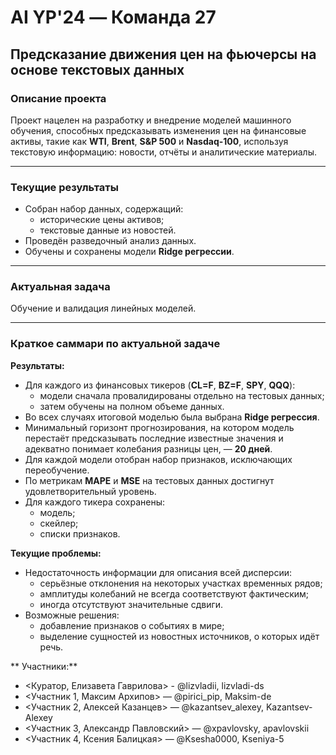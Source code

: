 # AI YP'24 — Команда 27  
## Предсказание движения цен на фьючерсы на основе текстовых данных

### Описание проекта
Проект нацелен на разработку и внедрение моделей машинного обучения, способных предсказывать изменения цен на финансовые активы, такие как **WTI**, **Brent**, **S&P 500** и **Nasdaq-100**, используя текстовую информацию: новости, отчёты и аналитические материалы.

---

### Текущие результаты
- Собран набор данных, содержащий:
  - исторические цены активов;
  - текстовые данные из новостей.
- Проведён разведочный анализ данных.
- Обучены и сохранены модели **Ridge регрессии**.

---

### Актуальная задача
Обучение и валидация линейных моделей.

---

### Краткое саммари по актуальной задаче
**Результаты:**
- Для каждого из финансовых тикеров (**CL=F**, **BZ=F**, **SPY**, **QQQ**):
  - модели сначала провалидированы отдельно на тестовых данных;
  - затем обучены на полном объеме данных.
- Во всех случаях итоговой моделью была выбрана **Ridge регрессия**.
- Минимальный горизонт прогнозирования, на котором модель перестаёт предсказывать последние известные значения и адекватно понимает колебания разницы цен, — **20 дней**.
- Для каждой модели отобран набор признаков, исключающих переобучение.
- По метрикам **MAPE** и **MSE** на тестовых данных достигнут удовлетворительный уровень.
- Для каждого тикера сохранены:
  - модель;
  - скейлер;
  - списки признаков.

**Текущие проблемы:**
- Недостаточность информации для описания всей дисперсии:
  - серьёзные отклонения на некоторых участках временных рядов;
  - амплитуды колебаний не всегда соответствуют фактическим;
  - иногда отсутствуют значительные сдвиги.
- Возможные решения:
  - добавление признаков о событиях в мире;
  - выделение сущностей из новостных источников, о которых идёт речь.
 
** Участники:**
- <Куратор, Елизавета Гаврилова> - @lizvladii, lizvladi-ds
- <Участник 1, Максим Архипов> — @pirici_pip, Maksim-de
- <Участник 2, Алексей Казанцев> — @kazantsev_alexey, Kazantsev-Alexey
- <Участник 3, Александр Павловский> — @xpavlovsky, apavlovskii
- <Участник 4, Ксения Балицкая> — @Ksesha0000, Kseniya-5
